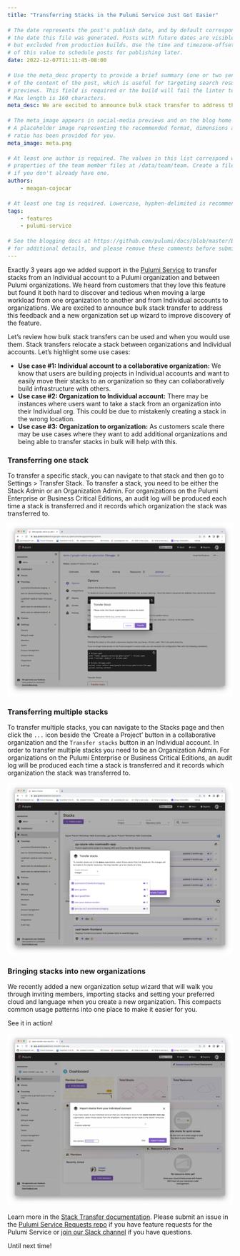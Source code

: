 ```yaml
---
title: "Transferring Stacks in the Pulumi Service Just Got Easier"

# The date represents the post's publish date, and by default corresponds with
# the date this file was generated. Posts with future dates are visible in development,
# but excluded from production builds. Use the time and timezone-offset portions of
# of this value to schedule posts for publishing later.
date: 2022-12-07T11:11:45-08:00

# Use the meta_desc property to provide a brief summary (one or two sentences)
# of the content of the post, which is useful for targeting search results or social-media
# previews. This field is required or the build will fail the linter test.
# Max length is 160 characters.
meta_desc: We are excited to announce bulk stack transfer to address this feedback and a new organization set up wizard to improve discovery of the feature.

# The meta_image appears in social-media previews and on the blog home page.
# A placeholder image representing the recommended format, dimensions and aspect
# ratio has been provided for you.
meta_image: meta.png

# At least one author is required. The values in this list correspond with the `id`
# properties of the team member files at /data/team/team. Create a file for yourself
# if you don't already have one.
authors:
    - meagan-cojocar

# At least one tag is required. Lowercase, hyphen-delimited is recommended.
tags:
    - features
    - pulumi-service

# See the blogging docs at https://github.com/pulumi/docs/blob/master/BLOGGING.md.
# for additional details, and please remove these comments before submitting for review.
---
```


Exactly 3 years ago we added support in the [Pulumi Service](/product/pulumi-service) to transfer stacks from an Individual account to a Pulumi organization and between Pulumi organizations. We heard from customers that they love this feature but found it both hard to discover and tedious when moving a large workload from one organization to another and from Individual accounts to organizations. We are excited to announce bulk stack transfer to address this feedback and a new organization set up wizard to improve discovery of the feature.

<!--more-->

Let’s review how bulk stack transfers can be used and when you would use them. Stack transfers relocate a stack between organizations and Individual accounts. Let’s highlight some use cases:

- **Use case #1: Individual account to a collaborative organization:** We know that users are building projects in Individual accounts and want to easily move their stacks to an organization so they can collaboratively build infrastructure with others.
- **Use case #2: Organization to Individual account:** There may be instances where users want to take a stack from an organization into their Individual org. This could be due to mistakenly creating a stack in the wrong location.
- **Use case #3: Organization to organization:** As customers scale there may be use cases where they want to add additional organizations and being able to transfer stacks in bulk will help with this.

### Transferring one stack

To transfer a specific stack, you can navigate to that stack and then go to Settings > Transfer Stack. To transfer a stack, you need to be either the Stack Admin or an Organization Admin. For organizations on the Pulumi Enterprise or Business Critical Editions, an audit log will be produced each time a stack is transferred and it records which organization the stack was transferred to.

![Transfer stack](transfer_stack.png)

### Transferring multiple stacks

To transfer multiple stacks, you can navigate to the Stacks page and then click the `...` icon beside the ‘Create a Project’ button in a collaborative organization and the `Transfer stacks` button in an Individual account. In order to transfer multiple stacks you need to be an Organization Admin. For organizations on the Pulumi Enterprise or Business Critical Editions, an audit log will be produced each time a stack is transferred and it records which organization the stack was transferred to.

![Bulk stack transfer](bulk_transfer.png)

### Bringing stacks into new organizations

We recently added a new organization setup wizard that will walk you through inviting members, importing stacks and setting your preferred cloud and language when you create a new organization. This compacts common usage patterns into one place to make it easier for you.

See it in action!

![New org flow](new-org-flow.png)

Learn more in the [Stack Transfer documentation](/docs/pulumi-cloud/projects-and-stacks/#transferring-stacks). Please submit an issue in the [Pulumi Service Requests repo](https://github.com/pulumi/service-requests/issues/new?assignees=&labels=kind%2Fenhancement&template=feature-request.md) if you have feature requests for the Pulumi Service or [join our Slack channel](https://slack.pulumi.com) if you have questions.

Until next time!
